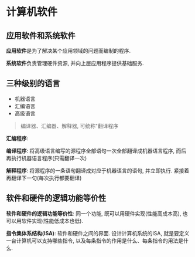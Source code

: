# 计算机软件

## 应用软件和系统软件

**应用软件**是为了解决某个应用领域的问题而编制的程序.

**系统软件**负责管理硬件资源, 并向上层应用程序提供基础服务.

## 三种级别的语言

- 机器语言
- 汇编语言
- 高级语言

> 编译器、汇编器、解释器, 可统称"翻译程序

**汇编程序**:

**编译程序**:
将高级语言编写的源程序全部语句一次全部翻译成机器语言程序,
而后再执行机器语言程序(只需翻译一次)

**解释程序**:
将源程序的一条语句翻译成对应于机器语言的语句, 并立即执行.
紧接着再翻译下一句(每次执行都要翻译)

## 软件和硬件的逻辑功能等价性

**软件和硬件的逻辑功能等价性**:
同一个功能, 既可以用硬件实现(性能高成本高), 也可以用软件实现(性能低成本也低).

**指令集体系结构(ISA)**:
软件和硬件之间的界面.
设计计算机系统的ISA, 就是要定义一台计算机可以支持哪些指令, 以及每条指令的作用是什么、每条指令的用法是什么.

